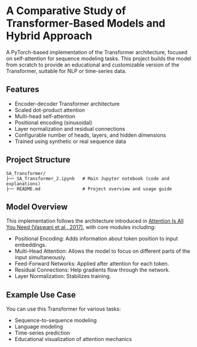 # A Comparative Study of Transformer-Based Models and Hybrid Approach

A PyTorch-based implementation of the Transformer architecture, focused on self-attention for sequence modeling tasks. This project builds the model from scratch to provide an educational and customizable version of the Transformer, suitable for NLP or time-series data.

## Features

* Encoder-decoder Transformer architecture
* Scaled dot-product attention
* Multi-head self-attention
* Positional encoding (sinusoidal)
* Layer normalization and residual connections
* Configurable number of heads, layers, and hidden dimensions
* Trained using synthetic or real sequence data

## Project Structure

```
SA_Transformer/
├── SA_Transformer_2.ipynb   # Main Jupyter notebook (code and explanations)
├── README.md                # Project overview and usage guide
```

## Model Overview

This implementation follows the architecture introduced in [Attention Is All You Need (Vaswani et al., 2017)](https://arxiv.org/abs/1706.03762), with core modules including:

* Positional Encoding: Adds information about token position to input embeddings.
* Multi-Head Attention: Allows the model to focus on different parts of the input simultaneously.
* Feed-Forward Networks: Applied after attention for each token.
* Residual Connections: Help gradients flow through the network.
* Layer Normalization: Stabilizes training.

## Example Use Case

You can use this Transformer for various tasks:

* Sequence-to-sequence modeling
* Language modeling
* Time-series prediction
* Educational visualization of attention mechanics
